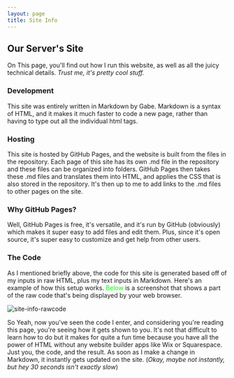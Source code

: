 ```yaml
---
layout: page
title: Site Info
---
```

## Our Server's Site
On This page, you'll find out how I run this website, as well as all the juicy technical details. *Trust me, it's pretty cool stuff.*  

### Development
This site was entirely written in Markdown by Gabe. Markdown is a syntax of HTML, and it makes it much faster to code a new page, rather than having to type out all the individual html tags.  

### Hosting
This site is hosted by GitHub Pages, and the website is built from the files in the repository. Each page of this site has its own .md file in the repository and these files can be organized into folders. GitHub Pages then takes these .md files and translates them into HTML, and applies the CSS that is also stored in the repository. It's then up to me to add links to the .md files to other pages on the site.

### Why GitHub Pages?
Well, GitHub Pages is free, it's versatile, and it's run by GitHub (obviously) which makes it super easy to add files and edit them. Plus, since it's open source, it's super easy to customize and get help from other users.

### The Code
As I mentioned briefly above, the code for this site is generated based off of my inputs in raw HTML, plus my text inputs in Markdown. Here's an example of how this setup works. <span style="color:lime">Below</span> is a screenshot that shows a part of the raw code that's being displayed by your web browser. 

![site-info-rawcode](/MinecraftServer/assets/images/site-info-rawcode.png)


So Yeah, now you've seen the code I enter, and considering you're reading this page, you're seeing how it gets shown to you. It's not that difficult to learn how to do but it makes for quite a fun time because you have all the power of HTML without any website builder apps like Wix or Squarespace. Just you, the code, and the result. As soon as I make a change in Markdown, it instantly gets updated on the site. (*Okay, maybe not instantly, but hey 30 seconds isn't exactly slow*)


